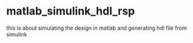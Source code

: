 # matlab_simulink_hdl_rsp
this is about simulating the design in matlab and generating hdl file from simulink
